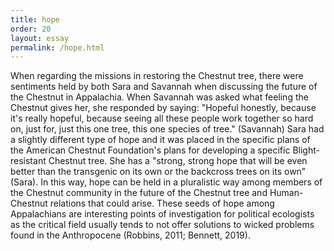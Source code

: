 ```yaml
---
title: hope
order: 20
layout: essay
permalink: /hope.html
---
```


When regarding the missions in restoring the Chestnut tree, there were sentiments held by both Sara and Savannah when discussing the future of the Chestnut in Appalachia. When Savannah was asked what feeling the Chestnut gives her, she responded by saying:
"Hopeful honestly, because it's really hopeful, because seeing all these people work together so hard on, just for, just this one tree, this one species of tree." (Savannah)
Sara had a slightly different type of hope and it was placed in the specific plans of the American Chestnut Foundation's plans for developing a specific Blight-resistant Chestnut tree. She has a 
"strong, strong hope that will be even better than the transgenic on its own or the backcross trees on its own" (Sara). 
In this way, hope can be held in a pluralistic way among members of the Chestnut community in the future of the Chestnut tree and Human-Chestnut relations that could arise. These seeds of hope among Appalachians are interesting points of investigation for political ecologists as the critical field usually tends to not offer solutions to wicked problems found in the Anthropocene (Robbins, 2011; Bennett, 2019).
